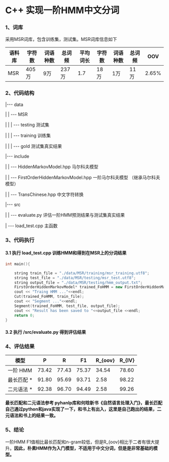 # C++ 实现一阶HMM中文分词

### 1、词库

采用MSR词库，包含训练集，测试集。MSR词库信息如下

| 语料库 | 字符数 | 词语种数 | 总词频 | 平均词长 | 字符数 | 词语种数 | 总词频 | OOV   |
| ------ | ------ | -------- | ------ | -------- | ------ | -------- | ------ | ----- |
| MSR    | 405万  | 9万      | 237万  | 1.7      | 18万   | 1万      | 11万   | 2.65% |
### 2、代码结构

|--- data

|	| --- MSR

|	|	| --- testing       测试集

|	|	| --- training      训练集

|	|	| --- gold            测试集真实结果

|--- include

|	| --- HiddenMarkovModel.hpp	                       马尔科夫模型

|	| --- FirstOrderHiddenMarkovModel.hpp		一阶马尔科夫模型 （继承马尔科夫模型）

|	| --- TransChinese.hpp                                        中文字符转换

|--- src

|	| --- evaluate.py		评估一阶HMM预测结果与测试集真实结果

| --- load_test.cpp		   主函数

### 3、代码执行

#### 3.1 执行 load_test.cpp 训练HMM和得到在MSR上的分词结果

```C++
int main(){

    string train_file = "./data/MSR/training/msr_training.utf8";
    string test_file = "./data/MSR/testing/msr_test.utf8";
    string output_file = "./data/MSR/testing/hmm_output.txt";
    FirstOrderHiddenMarkovModel* trained_FoHMM = new FirstOrderHiddenMarkovModel();
    cout << "Traing HMM ..."<<endl;
    Cut(trained_FoHMM, train_file);
    cout << "Segment ..."<<endl;
    Segment(trained_FoHMM, test_file, output_file);
    cout << "Result has been saved to "<<output_file <<endl;
    return 0;
}
```

#### 3.2 执行 /src/evaluate.py 得到评估结果

### 4、评估结果

| 模型       | P     | R     | F1    | R_{oov} | R_{IV} |
| ---------- | ----- | ----- | ----- | ------- | ------ |
| 一阶 HMM   | 73.42 | 77.43 | 75.37 | 34.54   | 78.60  |
| 最长匹配 * | 91.80 | 95.69 | 93.71 | 2.58    | 98.22  |
| 二元语法 * | 92.38 | 96.70 | 94.49 | 2.58    | 99.26  |

**最长匹配和二元语法参考 pyhanlp库和何晗新书《自然语言处理入门》，最长匹配自己通过python和java实现了一下，和书上有出入，这里是自己跑出的结果，二元语法和书上的结果一致。**

### 5、结论 

一阶HMM F1值相比最长匹配和n-gram较低，但是R_{oov}相比于二者有很大提升。**因此，朴素HMM作为入门模型，不适用于中文分词，但是是非常基础的模型。**